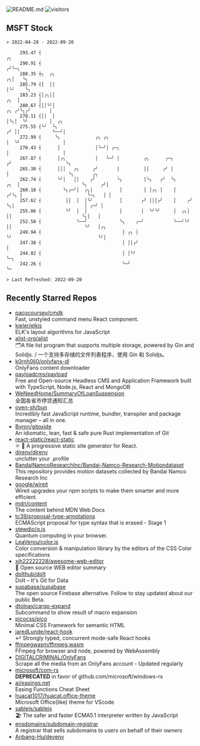 ![README.md](https://github.com/Gerhut/Gerhut/workflows/README.md/badge.svg)
![visitors](https://visitors.vercel.app/Gerhut/Gerhut?token=8cf69d1f6813d272ef062726b6070c9be4ff72038cfe5a7ded7384a8da65d866)

## MSFT Stock

```
> 2022-04-28 - 2022-09-20

     293.47 ┤                                                                         ╭╮                         
     290.91 ┤                                                                        ╭╯╰─╮                       
     288.35 ┼╮  ╭╮                                                                 ╭╮│   ╰╮                      
     285.79 ┤│  ││                                                                 │╰╯    ╰╮                     
     283.23 ┤│╭╮││                                                             ╭╮  │       │                     
     280.67 ┤││╰╯│                                                         ╭╮ ╭╯╰╮╭╯       │                     
     278.11 ┤││  │                                                         │╰╮│  ╰╯        │  ╭╮                 
     275.55 ┤╰╯  ╰╮                                                       ╭╯ ││            ╰──╯│                 
     272.99 ┤     ╰╮             ╭╮ ╭╮                                    │  ╰╯                │                 
     270.43 ┤      │             │╰─╯│ ╭─╮                                │                    │                 
     267.87 ┤      │╭╮           │   ╰─╯ │         ╭╮      ╭─╮           ╭╯                    ╰╮                
     265.30 ┤      │││   ╭╮     ╭╯       │         ││     ╭╯ │           │                      ╰╮       ╭╮      
     262.74 ┤      ╰╯│   ││    ╭╯        ╰╮        │╰╮   ╭╯  ╰╮      ╭╮  │                       ╰╮     ╭╯│      
     260.18 ┤        ╰╮╭─╯│  ╭╮│          │        │ │╭╮ │    │     ╭╯╰╮ │                        ╰─╮   │ │      
     257.62 ┤         ││  │  │╰╯          │       ╭╯ │││╭╯    │    ╭╯  ╰╮│                          │ ╭─╯ │      
     255.06 ┤         ╰╯  │  │            │       │  ╰╯╰╯     │  ╭╮│    ││                          ╰╮│   │      
     252.50 ┤             ╰──╯            ╰╮    ╭─╯           ╰──╯╰╯    ││                           ╰╯   │╭╮    
     249.94 ┤                              │ ╭╮ │                       ╰╯                                ╰╯│    
     247.38 ┤                              │ ││╭╯                                                           │    
     244.82 ┤                              │ │╰╯                                                            ╰─╮  
     242.26 ┤                              ╰─╯                                                                ╰─ 

> Last Refreshed: 2022-09-20
```

## Recently Starred Repos

- [pacocoursey/cmdk](https://github.com/pacocoursey/cmdk)  
  Fast, unstyled command menu React component.
- [kieler/elkjs](https://github.com/kieler/elkjs)  
  ELK's layout algorithms for JavaScript
- [alist-org/alist](https://github.com/alist-org/alist)  
  🗂️A file list program that supports multiple storage, powered by Gin and Solidjs. / 一个支持多存储的文件列表程序，使用 Gin 和 Solidjs。
- [k0rnh0li0/onlyfans-dl](https://github.com/k0rnh0li0/onlyfans-dl)  
  OnlyFans content downloader
- [payloadcms/payload](https://github.com/payloadcms/payload)  
  Free and Open-source Headless CMS and Application Framework built with TypeScript, Node.js, React and MongoDB
- [WeNeedHome/SummaryOfLoanSuspension](https://github.com/WeNeedHome/SummaryOfLoanSuspension)  
  全国各省市停贷通知汇总
- [oven-sh/bun](https://github.com/oven-sh/bun)  
  Incredibly fast JavaScript runtime, bundler, transpiler and package manager – all in one.
- [Byron/gitoxide](https://github.com/Byron/gitoxide)  
  An idiomatic, lean, fast & safe pure Rust implementation of Git
- [react-static/react-static](https://github.com/react-static/react-static)  
  ⚛️ 🚀 A progressive static site generator for React.
- [direnv/direnv](https://github.com/direnv/direnv)  
  unclutter your .profile
- [BandaiNamcoResearchInc/Bandai-Namco-Research-Motiondataset](https://github.com/BandaiNamcoResearchInc/Bandai-Namco-Research-Motiondataset)  
  This repository provides motion datasets collected by Bandai Namco Research Inc
- [google/wireit](https://github.com/google/wireit)  
  Wireit upgrades your npm scripts to make them smarter and more efficient.
- [mdn/content](https://github.com/mdn/content)  
  The content behind MDN Web Docs
- [tc39/proposal-type-annotations](https://github.com/tc39/proposal-type-annotations)  
  ECMAScript proposal for type syntax that is erased - Stage 1
- [stewdio/q.js](https://github.com/stewdio/q.js)  
  Quantum computing in your browser.
- [LeaVerou/color.js](https://github.com/LeaVerou/color.js)  
  Color conversion & manipulation library by the editors of the CSS Color specifications
- [xjh22222228/awesome-web-editor](https://github.com/xjh22222228/awesome-web-editor)  
  🔨  Open source WEB editor summary
- [dolthub/dolt](https://github.com/dolthub/dolt)  
  Dolt – It's Git for Data
- [supabase/supabase](https://github.com/supabase/supabase)  
  The open source Firebase alternative. Follow to stay updated about our public Beta.
- [dtolnay/cargo-expand](https://github.com/dtolnay/cargo-expand)  
  Subcommand to show result of macro expansion
- [picocss/pico](https://github.com/picocss/pico)  
  Minimal CSS Framework for semantic HTML
- [jaredLunde/react-hook](https://github.com/jaredLunde/react-hook)  
  ↩ Strongly typed, concurrent mode-safe React hooks
- [ffmpegwasm/ffmpeg.wasm](https://github.com/ffmpegwasm/ffmpeg.wasm)  
  FFmpeg for browser and node, powered by WebAssembly
- [DIGITALCRIMINAL/OnlyFans](https://github.com/DIGITALCRIMINAL/OnlyFans)  
  Scrape all the media from an OnlyFans account - Updated regularly
- [microsoft/com-rs](https://github.com/microsoft/com-rs)  
  **DEPRECATED** in favor of github.com/microsoft/windows-rs
- [ai/easings.net](https://github.com/ai/easings.net)  
  Easing Functions Cheat Sheet
- [huacat1017/huacat.office-theme](https://github.com/huacat1017/huacat.office-theme)  
  Microsoft Office(like) theme for VScode
- [sablejs/sablejs](https://github.com/sablejs/sablejs)  
  🏖️ The safer and faster ECMA5.1 interpreter written by JavaScript
- [ensdomains/subdomain-registrar](https://github.com/ensdomains/subdomain-registrar)  
  A registrar that sells subdomains to users on behalf of their owners
- [Anbang-Hu/devenv](https://github.com/Anbang-Hu/devenv)  
